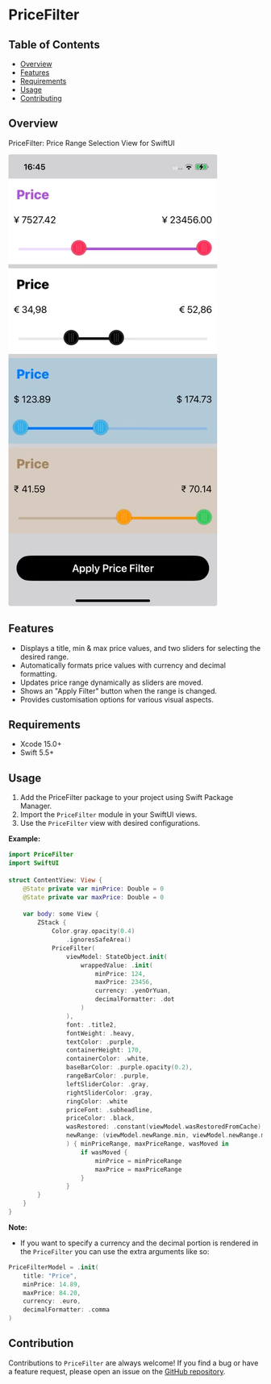 # PriceFilter

## Table of Contents

- [Overview](#overview)
- [Features](#features)
- [Requirements](#requirements)
- [Usage](#usage)
- [Contributing](#contributing)

## Overview

PriceFilter: Price Range Selection View for SwiftUI

![Start](https://github.com/valdal14/PriceFilter/blob/develop/Samples/priceFilter.png?raw=true "PriceFilter example")

## Features

* Displays a title, min & max price values, and two sliders for selecting the desired range.
* Automatically formats price values with currency and decimal formatting.
* Updates price range dynamically as sliders are moved.
* Shows an "Apply Filter" button when the range is changed.
* Provides customisation options for various visual aspects.

## Requirements

- Xcode 15.0+
- Swift 5.5+

## Usage

1. Add the PriceFilter package to your project using Swift Package Manager.
2. Import the `PriceFilter` module in your SwiftUI views.
3. Use the `PriceFilter` view with desired configurations.

**Example:**

```swift
import PriceFilter
import SwiftUI

struct ContentView: View {
	@State private var minPrice: Double = 0
	@State private var maxPrice: Double = 0
	
    var body: some View {
		ZStack {
			Color.gray.opacity(0.4)
				.ignoresSafeArea()
			PriceFilter(
				viewModel: StateObject.init(
					wrappedValue: .init(
						minPrice: 124,
						maxPrice: 23456,
						currency: .yenOrYuan,
						decimalFormatter: .dot
					)
				),
				font: .title2,
				fontWeight: .heavy,
				textColor: .purple,
				containerHeight: 170,
				containerColor: .white,
				baseBarColor: .purple.opacity(0.2),
				rangeBarColor: .purple,
				leftSliderColor: .gray,
				rightSliderColor: .gray,
				ringColor: .white
				priceFont: .subheadline,
				priceColor: .black,
				wasRestored: .constant(viewModel.wasRestoredFromCache),
				newRange: (viewModel.newRange.min, viewModel.newRange.max)
				) { minPriceRange, maxPriceRange, wasMoved in
					if wasMoved { 
						minPrice = minPriceRange
						maxPrice = maxPriceRange
					}
				}
		}
    }
}
```

**Note:**

* If you want to specify a currency and the decimal portion is rendered in the `PriceFilter` you can use the extra arguments like so: 

```swift
PriceFilterModel = .init(
	title: "Price",
	minPrice: 14.89,
	maxPrice: 84.20,
	currency: .euro,
	decimalFormatter: .comma
)
```


## Contribution

Contributions to `PriceFilter` are always welcome! If you find a bug or have a feature request, please open an issue on the [GitHub repository](https://github.com/valdal14/PriceFilter.git).
